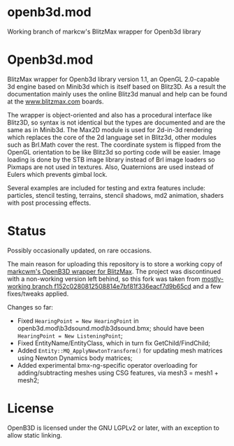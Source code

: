# openb3d.mod
Working branch of markcw's BlitzMax wrapper for Openb3d library

Openb3d.mod
===========

BlitzMax wrapper for Openb3d library version 1.1, an OpenGL 2.0-capable 3d engine based on Minib3d which is itself based on Blitz3D. As a result the documentation mainly uses the online Blitz3d manual and help can be found at the www.blitzmax.com boards.

The wrapper is object-oriented and also has a procedural interface like Blitz3D, so syntax is not identical but the types are documented and are the same as in Minib3d. The Max2D module is used for 2d-in-3d rendering which replaces the core of the 2d language set in Blitz3d, other modules such as Brl.Math cover the rest. The coordinate system is flipped from the OpenGL orientation to be like Blitz3d so porting code will be easier. Image loading is done by the STB image library instead of Brl image loaders so Pixmaps are not used in textures. Also, Quaternions are used instead of Eulers which prevents gimbal lock.

Several examples are included for testing and extra features include: particles, stencil testing, terrains, stencil shadows, md2 animation, shaders with post processing effects.

Status
======

Possibly occasionally updated, on rare occasions.

The main reason for uploading this repository is to store a working copy of [markcwm's OpenB3D wrapper for BlitzMax](https://github.com/markcwm/openb3d.mod/ "OpenB3D Wrapper"). The project was discontinued with a non-working version left behind, so this fork was taken from [mostly-working branch f152c0280812508814e7bf81f336eacf7d9b65cd](https://github.com/markcwm/openb3d.mod/commit/f152c0280812508814e7bf81f336eacf7d9b65cd/ "Mostly-working branch") and a few fixes/tweaks applied.

Changes so far:

* Fixed `HearingPoint = New HearingPoint` in openb3d.mod\b3dsound.mod\b3dsound.bmx; should have been `HearingPoint = New ListeningPoint`;
* Fixed EntityName/EntityClass, which in turn fix GetChild/FindChild;
* Added `Entity::MQ_ApplyNewtonTransform()` for updating mesh matrices using Newton Dynamics body matrices;
* Added experimental bmx-ng-specific operator overloading for adding/subtracting meshes using CSG features, via mesh3 = mesh1 + mesh2;

License
=======

OpenB3D is licensed under the GNU LGPLv2 or later, with an exception to allow static linking.

